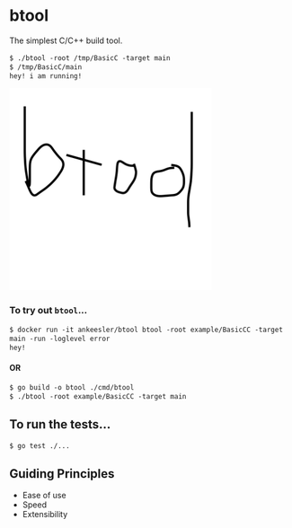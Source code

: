 # btool

The simplest C/C++ build tool.

```
$ ./btool -root /tmp/BasicC -target main
$ /tmp/BasicC/main
hey! i am running!
```

![btool](btool.png)

### To try out `btool`...

```
$ docker run -it ankeesler/btool btool -root example/BasicCC -target main -run -loglevel error
hey!
```

#### OR

```
$ go build -o btool ./cmd/btool
$ ./btool -root example/BasicCC -target main
```

## To run the tests...

```
$ go test ./...
```

## Guiding Principles

- Ease of use
- Speed
- Extensibility
